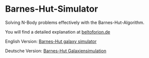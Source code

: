 # Barnes-Hut-Simulator
Solving N-Body problems effectively with the Barnes-Hut-Algorithm.

You will find a detailed explanation at [beltoforion.de](https://beltoforion.de/en)

English Version:
[Barnes-Hut galaxy simulator](https://beltoforion.de/article.php?a=barnes-hut-galaxy-simulator)

Deutsche Version:
[Barnes-Hut Galaxiensimulation](https://beltoforion.de/de/barnes-hut-galaxiensimulation/)
